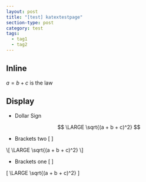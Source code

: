 ```yaml
---
layout: post
title: "[test] katextestpage"
section-type: post
category: test
tags:
  - tag1
  - tag2
---
```


## Inline

$a = b + c$ is the law

## Display

- Dollar Sign

$$
\LARGE \sqrt{(a + b + c)^2}
$$

- Brackets two [ ]

\\[
  \LARGE \sqrt{(a + b + c)^2}
\\]

- Brackets one [ ]

\[
  \LARGE \sqrt{(a + b + c)^2}
\]